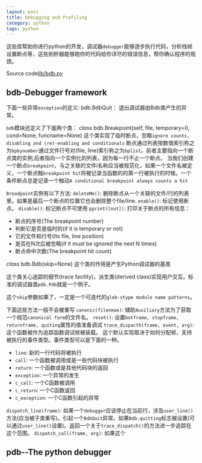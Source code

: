 ```yaml
---
layout: post
title: Debugging and Profiling
category: python
tags: python
---
```

这些库帮助你进行python的开发，调试器`debugger`能够逐步执行代码，分析栈帧设置断点等，这些剖析器能够跑你的代码给你详尽的错误信息，帮你确认程序的瓶颈。
<!--more-->
Source code[lib/bdb.py](https://hg.python.org/cpython/file/2.7/Lib/bdb.py)
## bdb-Debugger framework
下面一些异常`exception`的定义:
bdb.BdbQuit：  退出调试器由Bdb类产生的异常。

`bdb`模块还定义了下面两个类：
*class* bdb.Breakpoint(self, file, temporary=0, cond=None, funcname=None)
这个类实现了临时断点，忽略`ignore counts, disabling and (re)-enabling and conditionals`
断点通过列表按数值索引称之为`bpbynumber`通过文件行号对(file, line)索引称之为`bplist`。前者主要指向一个断点类的实例,后者指向一个实例化的列表，因为每一行不止一个断点。
当我们创建一个断点`breakpoint`，与之关联的文件i名称应当被规范化，如果一个文件名被定义，一个断点触`breakpoint hit`将被记录当函数的的第一行被执行的时候。一个条件断点总是记录一个触动`A conditional breakpoint always counts a hit`

`Breadpoint`实例有以下方法:
`deleteMe()`: 删除断点从一个关联的文件/行的列表里。如果是最后一个断点的位置它也会删除整个file/line.
`enable()`: 标记使用断点。
`disable()`: 标记断点不可使用
`pprint([out])`: 打印关于断点的所有信息：
* 断点的序号(The breakpoint number)
* 判断它是否是临时的(if it is temporary or not)
* 它的文件和行号(Its file, line position)
* 是否在N次后被忽略(if it must be ignored the next N times)
* 断点命中次数(The breakpoint hit count)

*class* bdb.Bdb(skip=None)
这个类的作用是产生Python调试器的基类

这个类关心追踪的细节(trace facility)，派生类(derived class)实现用户交互。标准的调试器类`pdb.Pdb`就是一个例子。

这个`skip`参数如果了，一定是一个可迭代的`glob-stype module name patterns`。

下面这些方法一般不会被重写
`canonic(filenmae)`:   辅助`Auxiliary`方法为了获取一个规范`canonical form`的文件名。
`reset()`:   设置`botframe, stopframe, returnframe, quiting`属性的值准备调试
`trace_dispacth(frame, event, arg)`:   这个函数被作为追踪函数调试帧被装载。
这个默认实现取决于如何分配帧，支持被执行的事件类型。事件类型可以是下面的一种。
* `line`: 新的一行代码将被执行
* `call`: 一个函数被调用或是一些代码块被执行
* `return`: 一个函数或是其他代码块的返回
* `exception`: 一个异常的发生
* `c_call`: 一个C函数被调用
* `c_return`: 一个C函数返回
* `c_exception`: 一个C函数引起的异常

`dispatch_line(frame)`: 如果一个`debugger`应该停止在当前行，涉及`user_line()`方法(应当被子类重写)。引起一个`BdbQuit`异常。如果`Bdb.quitting`标志被设置(可以通过`user_line()`设置)。返回一个关于`trace_dispatch()`的方法进一步追踪在这个范围。
`dispatch_call(frame, arg)`: 如果这个

## pdb--The python debugger


